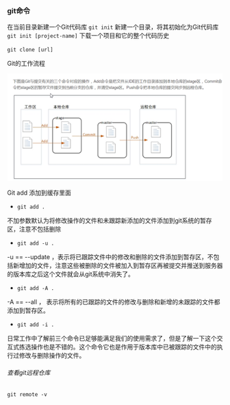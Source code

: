 ### git命令

在当前目录新建一个Git代码库
`git init`
新建一个目录，将其初始化为Git代码库
`​git init [project-name]`
下载一个项目和它的整个代码历史

`git clone [url]`

Git的工作流程

![图片来源网络](assets/1552467555151.png)

Git add
添加到缓存里面

- `git add .` 

 不加参数默认为将修改操作的文件和未跟踪新添加的文件添加到git系统的暂存区，注意不包括删除

- `git add -u .`

 -u  == --update ，表示将已跟踪文件中的修改和删除的文件添加到暂存区，不包括新增加的文件，注意这些被删除的文件被加入到暂存区再被提交并推送到服务器的版本库之后这个文件就会从git系统中消失了。

-  `git add -A .`

 -A == --all  ， 表示将所有的已跟踪的文件的修改与删除和新增的未跟踪的文件都添加到暂存区。

-  `git add -i .`

 日常工作中了解前三个命令已足够能满足我们的使用需求了，但是了解一下这个交互式拣选操作也是不错的。这个命令它也是作用于版本库中已被跟踪的文件中的执行过修改与删除操作的文件。

###### 查看git远程仓库

```shell
git remote -v
```

